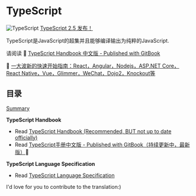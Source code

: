 # TypeScript

![TypeScript](./misc/ts_logo.jpg)
 [TypeScript 2.5 发布！](https://blogs.msdn.microsoft.com/typescript/2017/08/31/announcing-typescript-2-5/)

TypeScript是JavaScript的超集并且能够编译输出为纯粹的JavaScript.

请阅读 :book: [TypeScript Handbook 中文版 - Published with GitBook](http://zhongsp.gitbooks.io/typescript-handbook/content/)

:link: [一大波新的快速开始指南：React，Angular，Nodejs，ASP.NET Core，React Native，Vue，Glimmer，WeChat，Dojo2，Knockout等](./doc/quick-start/README.md)

## 目录

[Summary](#SUMMARY)

**TypeScript Handbook**

* Read [TypeScript Handbook (Recommended, BUT not up to date officially)](http://www.typescriptlang.org/Handbook)
* Read [TypeScript手册中文版 - Published with GitBook（持续更新中，最新版）](http://zhongsp.gitbooks.io/typescript-handbook/content/):book:

**TypeScript Language Specification**

* Read [TypeScript Language Specification](https://github.com/Microsoft/TypeScript/blob/master/doc/spec.md)

I'd love for you to contribute to the translation:)
